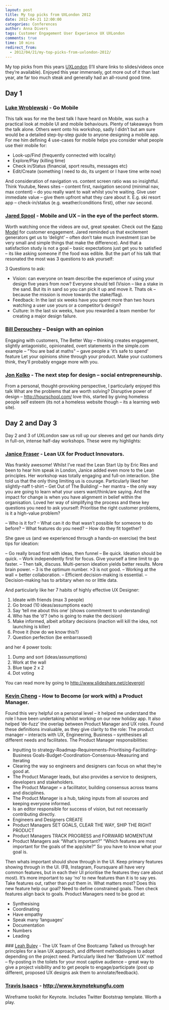 ```yaml
---
layout: post
title: My top picks from UXLondon 2012
date: 2012-04-21 12:00:00
categories: Conferences
author: Anna Divers
tags: Customer Engagement User Experience UX UXLondon 
comments: true
time: 10 mins
redirect_from:
  - 2012/04/21/my-top-picks-from-uxlondon-2012/
---
```


My top picks from this years [UXLondon](http://2011.uxlondon.com/) (I’ll share links to slides/videos once they’re available). Enjoyed this year immensely, got more out of it than last year, ate far too much steak and generally had an all-round good time.

## Day 1

### [Luke Wroblewski](https://twitter.com/lukew) - Go Mobile
This talk was for me the best talk I have heard on Mobile, was such a practical look at mobile UI and mobile behaviours. Plenty of takeaways from the talk alone. Others went onto his workshop, sadly I didn’t but am sure would be a detailed step-by-step guide to anyone designing a mobile app.
For me him defining 4 use-cases for mobile helps you consider what people use their mobile for:

- Look-up/Find (frequently connected with locality)
- Explore/Play (killing time)
- Check in/Status (financial, sport results, messages etc)
- Edit/Create (something I need to do, its urgent or I have time write now)

And consideration of navigation vs. content screen ratio was so insightful. Think Youtube, News sites – content first, navigation second (minimal nav, max content) – do you really want to wait whilst you’re waiting.
Give user immediate value – give them upfront what they care about it. E.g. ski resort app – check-in/status (e.g. weather/conditions first), other nav second.

### [Jared Spool](https://twitter.com/jmspool) - Mobile and UX – in the eye of the perfect storm.

Worth watching once the videos are out, great speaker.
Check out the [Kano Model](http://en.wikipedia.org/wiki/Kano_model) for customer engagement. Jared reminded us that excitement generators get us to ‘delight’ – often don’t take much investment (can be very small and simple things that make the difference). And that a satisfaction study is not a goal – basic expectations just get you to satisfied – its like asking someone if the food was edible.
But the part of his talk that resonated the most was 3 questions to ask yourself:

3 Questions to ask:

- Vision: can everyone on team describe the experience of using your design five years from now? Everyone should tell (Vision – like a stake in the sand. But its in sand so you can pick it up and move it. Thats ok – because the mission is move towards the stake/flag).
- Feedback: In the last six weeks have you spent more than two hours watching a user use yours or a competitor’s design?
- Culture: In the last six weeks, have you rewarded a team member for creating a major design failure.

### [Bill Derouchey](https://twitter.com/billder) – Design with an opinion

Engaging with customers, The Better Way – thinking creates engagement, slightly antagonistic, opinionated, overt statements in the simple.com example –
"You are bad at maths" – gave people a 'it’s safe to spend' feature
Let your opinions shine through your product.
Make your customers think, they’ll probably engage more with you.

### [Jon Kolko](https://twitter.com/jkolko) - The next step for design – social entrepreneurship.
From a personal, thought-provoking perspective, I particularly enjoyed this talk
What are the problems that are worth solving?
Disruptive power of design – <http://hourschool.com/> love this, started by giving homeless people self esteem (its not a homeless website though – its a learning web site).

## Day 2 and Day 3
Day 2 and 3 of UXLondon saw us roll up our sleeves and get our hands dirty in full-on, intense half-day workshops. These were my highlights:

### [Janice Fraser](https://twitter.com/clevergirl) - Lean UX for Product Innovators.
Was frankly awesome!
Whilst I’ve read the Lean Start Up by Eric Ries and been to hear him speak in London, Janice added even more to the Lean principles. Her workshop was totally engaging and full-on interaction. She told us that the only thing limiting us is courage. Particularly liked her slightly-naff t-shirt – Get Out of The Building! – her mantra – the only way you are going to learn what your users want/think/are saying. And the impact for change is when you have alignment in belief within the organisation.
Loved her way of simplifying the process and these key questions you need to ask yourself:
Prioritise the right customer problems, is it a high-value problem?

– Who is it for?
– What can it do that wasn’t possible for someone to do before?
– What features do you need?
– How do they fit together?

She gave us (and we experienced through a hands-on exercise) the best tips for ideation:

– Go really broad first with ideas, then funnel
– Be quick. Ideation should be quick.
– Work independently first for focus. Give yourself a time limit to go faster.
– Then talk, discuss. Multi-person ideation yields better results. More brain power.
– 3 is the optimum number. >3 is not good.
– Working at the wall = better collaboration.
– Efficient decision-making is essential.
– Decision-making has to arbitary when no or little data.

And particularly like her 7 habits of highly effective UX Designer:

1. Ideate with friends (max 3 people)
2. Go broad (10 ideas/assumptions each)
3. Say ‘tell me about this one’ (shows commitment to understanding)
4. Who has the ‘d’? (who is going to make the decision)
5. Make informed, albeit arbitary decisions (inaction will kill the idea, not launching is killer)
6. Prove it (how do we know this?)
7. Question perfection (be embarrassed)

and her 4 power tools:

1. Dump and sort (ideas/assumptions)
2. Work at the wall
3. Blue tape 2 x 2
4. Dot voting

You can read more by going to http://www.slideshare.net/clevergirl

### [Kevin Cheng](https://twitter.com/k) - How to Become (or work with) a Product Manager.
Found this very helpful on a personal level – it helped me understand the role I have been undertaking whilst working on our new holiday app. It also helped ‘de-fuzz’ the overlap between Product Manager and UX roles. Found these definitions invaluable, as they give clarity to the role:
The product manager – interacts with UX, Engineering, Business – synthesises all different needs and facilitates.
The Product Manager responsibilities:

- Inputting to strategy-Roadmap-Requirements-Prioritising-Facilitating-Business Goals-Budget-Coordination-Consensus-Measuring and Iterating
- Clearing the way so engineers and designers can focus on what they’re good at.
- The Product Manager leads, but also provides a service to designers, developers and stakeholders.
- The Product Manager = a facilitator, building consensus across teams and disciplines.
- The Product Manager is a hub, taking inputs from all sources and keeping everyone informed.
- Is an editor responsible for success of vision, but not necessarily contributing directly.
- Engineers and Designers CREATE
- Product Managers SET GOALS, CLEAR THE WAY, SHIP THE RIGHT PRODUCT
- Product Managers TRACK PROGRESS and FORWARD MOMENTUM
- Product Managers ask “What’s important?” “Which features are most important for the goals of the app/site?” So you have to know what your goal is.

Then whats important should show through in the UI. Keep primary features showing through in the UI.
(FB, Instagram, Foursquare all have very common features, but in each their UI prioritise the features they care about most).
It’s more important to say ‘no’ to new features than it is to say yes.
Take features out, rather than put them in.
What matters most?
Does this new feature help our goal?
Need to define constrained goals. Then check features align back to goals.
Product Managers need to be good at:

- Synthesising
- Coordinating
- Have empathy
- Speak many ‘languages’
- Documentation
- Numbers
- Leading

### [Leah Buley](https://twitter.com/ugleah) - The UX Team of One Bootcamp
Talked us through her principles for a lean UX approach, and different methodologies to adopt depending on the project need. Particularly liked her ‘Bathroom UX’ method – fly-posting in the toilets for your most captive audience – great way to give a project visibility and to get people to engage/participate (post up different, proposed UX designs ask them to annotate/feedback).

### [Travis Isaacs](https://twitter.com/tbisaacs) - <http://www.keynotekungfu.com>
Wireframe toolkit for Keynote.  Includes Twitter Bootstrap template.  Worth a play.



